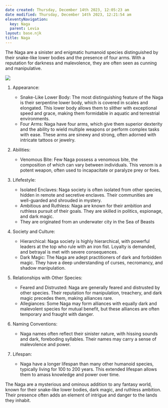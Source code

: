 ```yaml
---
date created: Thursday, December 14th 2023, 12:05:23 am
date modified: Thursday, December 14th 2023, 12:21:54 am
eleventyNavigation:
  key: Naga
  parent: Levia
layout: base.njk
title: Naga
---
```


The Naga are a sinister and enigmatic humanoid species distinguished by their snake-like lower bodies and the presence of four arms. With a reputation for darkness and malevolence, they are often seen as cunning and manipulative. 

![](/static/Naga02.png)

1. Appearance:
	
	- Snake-Like Lower Body: The most distinguishing feature of the Naga is their serpentine lower body, which is covered in scales and elongated. This lower body allows them to slither with exceptional speed and grace, making them formidable in aquatic and terrestrial environments.
	- Four Arms: Naga have four arms, which give them superior dexterity and the ability to wield multiple weapons or perform complex tasks with ease. These arms are sinewy and strong, often adorned with intricate tattoos or jewelry.
2. Abilities:
	
	- Venomous Bite: Few Naga possess a venomous bite, the composition of which can vary between individuals. This venom is a potent weapon, often used to incapacitate or paralyze prey or foes.
   
3. Lifefestyle:
	
	- Isolated Enclaves: Naga society is often isolated from other species, hidden in remote and secretive enclaves. Their communities are well-guarded and shrouded in mystery.
	- Ambitious and Ruthless: Naga are known for their ambition and ruthless pursuit of their goals. They are skilled in politics, espionage, and dark magic.
	- They are originated from an underwater city in the Sea of Beasts

4. Society and Culture:
	
	- Hierarchical: Naga society is highly hierarchical, with powerful leaders at the top who rule with an iron fist. Loyalty is demanded, and betrayal is met with severe consequences.
	- Dark Magic: The Naga are adept practitioners of dark and forbidden magic. They have a deep understanding of curses, necromancy, and shadow manipulation.

5. Relationships with Other Species:
	
	- Feared and Distrusted: Naga are generally feared and distrusted by other species. Their reputation for manipulation, treachery, and dark magic precedes them, making alliances rare.
	- Allegiances: Some Naga may form alliances with equally dark and malevolent species for mutual benefit, but these alliances are often temporary and fraught with danger.
6. Naming Conventions:
	
	- Naga names often reflect their sinister nature, with hissing sounds and dark, foreboding syllables. Their names may carry a sense of malevolence and power.
7. Lifespan:
	
	- Naga have a longer lifespan than many other humanoid species, typically living for 100 to 200 years. This extended lifespan allows them to amass knowledge and power over time.

The Naga are a mysterious and ominous addition to any fantasy world, known for their snake-like lower bodies, dark magic, and ruthless ambition. Their presence often adds an element of intrigue and danger to the lands they inhabit.